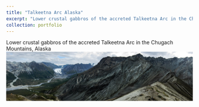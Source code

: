 ```yaml
---
title: "Talkeetna Arc Alaska"
excerpt: "Lower crustal gabbros of the accreted Talkeetna Arc in the Chugach Mountains, Alaska<br/><img src='/images/KTB.jpg'>"
collection: portfolio
---
```


Lower crustal gabbros of the accreted Talkeetna Arc in the Chugach Mountains, Alaska
<img src='/images/Matanuska1.jpg'>

